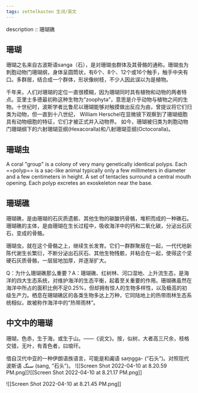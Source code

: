 ```yaml
---
tags: zettelkasten 生词/英文 
---
```


description :: 珊瑚礁

## 珊瑚
珊瑚之名来自古波斯语sanga（石），是对珊瑚虫群体及其骨骼的通称。珊瑚虫为刺胞动物门珊瑚纲，身体呈圆筒状，有6个、8个、12个或16个触手，触手中央有口。多群居，结合成一个群体，形状像树枝，不少人因此误以为是植物。

千年来，人们对珊瑚的定位一直很模糊，因为珊瑚同时具有植物和动物的两者特点。亚里士多德最初称这种生物为“zoophyta”，意思是介乎动物与植物之间的生物。十世纪时，波斯学者比鲁尼以珊瑚能够对触摸做出反应为由，曾提议将它们归类为动物，但一直到十八世纪， William Herschel在显微镜下观察到了珊瑚细胞具有动物细胞的特征，它们才被正式并入动物界。 如今，珊瑚被归类为刺胞动物门珊瑚纲下的六射珊瑚亚纲(Hexacoralla)和八射珊瑚亚纲(Octocoralla)。

## 珊瑚虫

A coral "group" is a colony of very many genetically identical polyps. Each ==polyp== is a sac-like animal typically only a few millimeters in diameter and a few centimeters in height. A set of tentacles surround a central mouth opening. Each polyp excretes an exoskeleton near the base.



## 珊瑚礁
珊瑚礁，是由珊瑚的石灰质遗骸、其他生物的碳酸钙骨骼，堆积而成的一种礁石。珊瑚礁的主体，是由珊瑚在生长过程中，吸收海洋中的钙和二氧化碳，分泌出石灰石，变成的骨骼。

珊瑚虫，就在这个骨骼之上，继续生长发育。它们一群群聚居在一起，一代代地新陈代谢生长繁衍，不断分泌出石灰石、其他生物残骸，并粘合在一起，使得这个坚硬石灰质骨骼，一层层地加厚，并逐渐扩大。

Q：为什么珊瑚礁那么重要？A：珊瑚礁、红树林、河口湿地、上升流生态，是海洋的四大生态系统，对维护海洋的生态平衡，起着至关重要的作用。珊瑚礁虽然在海洋中所占的面积比例不足0.25%，但却拥有惊人的生物多样性，以及极高的初级生产力。栖息在珊瑚礁区的各类生物多达上万种，它同陆地上的热带雨林生态系统相似，故被称作海洋中的“热带雨林”。

## 中文中的珊瑚
珊瑚，色赤，生于海，或生于山。——《说文》。按，似树，大者高三尺余，枝格交错，无叶，有青色者，曰琅玕。

借自汉代中亚的一种伊朗语族语言，可能是和阗语 sam̥gga- (“石头”)。对照现代波斯语 سنگ‎ (sang, “石头”)。
![[Screen Shot 2022-04-10 at 8.20.59 PM.png]]![[Screen Shot 2022-04-10 at 8.21.17 PM.png]]

![[Screen Shot 2022-04-10 at 8.21.45 PM.png]]
